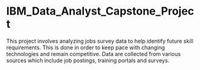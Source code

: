 # IBM_Data_Analyst_Capstone_Project
This project involves analyzing jobs survey data to help identify future skill requirements.  This is done in order to keep pace with changing technologies and remain competitive.  Data are collected from various sources which include job postings, training portals and surveys.
